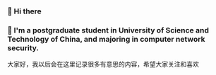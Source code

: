 ### 👋 Hi there 
### 🌱 I'm a postgraduate student in University of Science and Technology of China, and majoring in computer network security.

<!--
**higger-w/higger-w** is a ✨ _special_ ✨ repository because its `README.md` (this file) appears on your GitHub profile.

Here are some ideas to get you started:

- 🔭 I’m currently working on ...
- 🌱 I’m currently learning ...
- 👯 I’m looking to collaborate on ...
- 🤔 I’m looking for help with ...
- 💬 Ask me about ...
- 📫 How to reach me: ...
- 😄 Pronouns: ...
- ⚡ Fun fact: ...
-->
大家好，我以后会在这里记录很多有意思的内容，希望大家关注和喜欢
